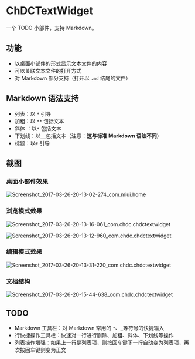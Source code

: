 # ChDCTextWidget
一个 TODO 小部件，支持 Markdown。

## 功能

* 以桌面小部件的形式显示文本文件的内容
* 可以关联文本文件的打开方式
* 对 Markdown 部分支持（打开以 `.md` 结尾的文件）

## Markdown 语法支持

* 列表：以 `*` 引导
* 加粗：以 `**` 包括文本
* 斜体 ：以`*` 包括文本
* 下划线：以`__`包括文本（注意：**这与标准 Markdown 语法不同**）
* 标题：以`#` 引导

## 截图

### 桌面小部件效果

![Screenshot_2017-03-26-20-13-02-274_com.miui.home](Screenshots/Screenshot_2017-03-26-20-13-02-274_com.miui.home.png)

### 浏览模式效果

![Screenshot_2017-03-26-20-13-16-061_com.chdc.chdctextwidget](Screenshots/Screenshot_2017-03-26-20-13-16-061_com.chdc.chdctextwidget.png)

![Screenshot_2017-03-26-20-13-12-960_com.chdc.chdctextwidget](Screenshots/Screenshot_2017-03-26-20-13-12-960_com.chdc.chdctextwidget.png)

### 编辑模式效果

![Screenshot_2017-03-26-20-13-31-220_com.chdc.chdctextwidget](Screenshots/Screenshot_2017-03-26-20-13-31-220_com.chdc.chdctextwidget.png)

### 文档结构

![Screenshot_2017-03-26-20-15-44-638_com.chdc.chdctextwidget](Screenshots/Screenshot_2017-03-26-20-15-44-638_com.chdc.chdctextwidget.png)

## TODO

* Markdown 工具栏：对 Markdown 常用的 `*`、`_`等符号的快捷输入
* 行快捷操作工具栏：快速对一行进行删除、加粗、斜体、下划线等操作
* 列表操作增强：如果上一行是列表项，则按回车键下一行自动变为列表项，再次按回车键则变为正文